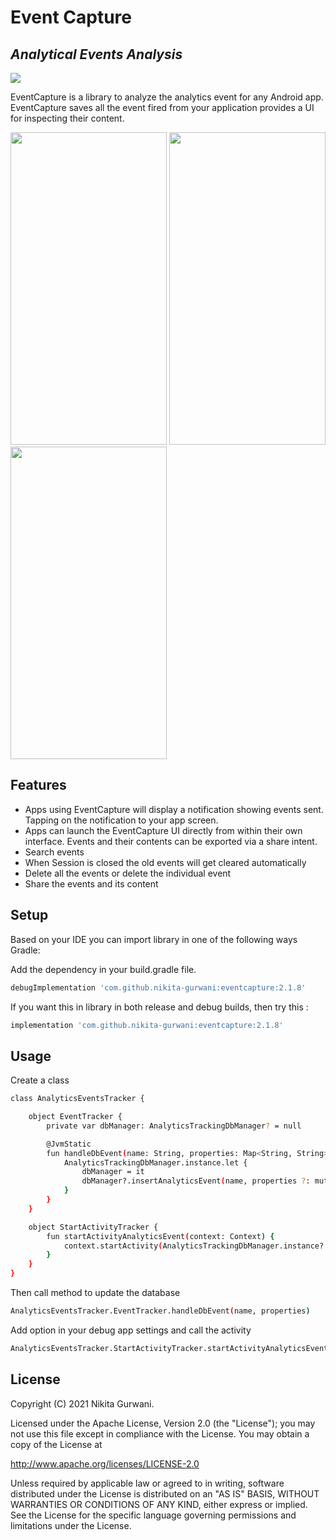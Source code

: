 
# Event Capture
## _Analytical Events Analysis_

[![](https://jitpack.io/v/nikita-gurwani/androidEventAnalyzer.svg)](https://jitpack.io/#nikita-gurwani/androidEventAnalyzer)

EventCapture is a library to analyze the analytics event for any Android app. EventCapture saves all the event fired from your application provides a UI for inspecting their content.

<p float="left">
<img src="https://user-images.githubusercontent.com/14894852/122685880-ddb53880-d22b-11eb-8598-91d6f4806c77.png" width="250" height = "500">
<img src="https://user-images.githubusercontent.com/14894852/122685889-e4dc4680-d22b-11eb-8711-d2bfffddf954.png" width="250" height = "500">
<img src="https://user-images.githubusercontent.com/14894852/122686200-9d56ba00-d22d-11eb-8345-3f0a41575191.png" width="250" height = "500">
</p>

## Features

- Apps using EventCapture will display a notification showing events sent. Tapping on the notification to your app screen. 
- Apps can launch the EventCapture UI directly from within their own interface. Events and their contents can be exported via a share intent.
- Search events
- When Session is closed the old events will get cleared automatically
- Delete all the events or delete the individual event
- Share the events and its content

## Setup

Based on your IDE you can import library in one of the following ways
Gradle:

Add the dependency in your build.gradle file.
```sh
debugImplementation 'com.github.nikita-gurwani:eventcapture:2.1.8'
```

If you want this in library in both release and debug builds, then try this :
```sh
implementation 'com.github.nikita-gurwani:eventcapture:2.1.8'
```

## Usage

Create a class
```sh
class AnalyticsEventsTracker {

    object EventTracker {
        private var dbManager: AnalyticsTrackingDbManager? = null

        @JvmStatic
        fun handleDbEvent(name: String, properties: Map<String, String>?) {
            AnalyticsTrackingDbManager.instance.let {
                dbManager = it
                dbManager?.insertAnalyticsEvent(name, properties ?: mutableMapOf())
            }
        }
    }

    object StartActivityTracker {
        fun startActivityAnalyticsEvent(context: Context) {
            context.startActivity(AnalyticsTrackingDbManager.instance?.getLaunchIntent(context))
        }
    }
}
```

Then call method to update the database
```sh
AnalyticsEventsTracker.EventTracker.handleDbEvent(name, properties)
```

Add option in your debug app settings and call the activity

```sh
AnalyticsEventsTracker.StartActivityTracker.startActivityAnalyticsEvent(this)
```

## License

Copyright (C) 2021 Nikita Gurwani.

Licensed under the Apache License, Version 2.0 (the "License");
you may not use this file except in compliance with the License.
You may obtain a copy of the License at

   http://www.apache.org/licenses/LICENSE-2.0

Unless required by applicable law or agreed to in writing, software
distributed under the License is distributed on an "AS IS" BASIS,
WITHOUT WARRANTIES OR CONDITIONS OF ANY KIND, either express or implied.
See the License for the specific language governing permissions and
limitations under the License.


